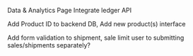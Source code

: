 
Data & Analytics Page
Integrate ledger API

Add Product ID to backend DB, Add new product(s) interface

Add form validation to shipment, sale
limit user to submitting sales/shipments separately?
